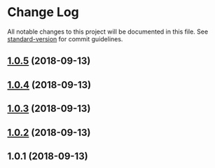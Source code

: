 # Change Log

All notable changes to this project will be documented in this file. See [standard-version](https://github.com/conventional-changelog/standard-version) for commit guidelines.

<a name="1.0.5"></a>
## [1.0.5](https://github.com/ethercast/eth-jsonrpc-client/compare/v1.0.4...v1.0.5) (2018-09-13)



<a name="1.0.4"></a>
## [1.0.4](https://github.com/ethercast/eth-jsonrpc-client/compare/v1.0.3...v1.0.4) (2018-09-13)



<a name="1.0.3"></a>
## [1.0.3](https://github.com/ethercast/eth-jsonrpc-client/compare/v1.0.2...v1.0.3) (2018-09-13)



<a name="1.0.2"></a>
## [1.0.2](https://github.com/ethercast/eth-jsonrpc-client/compare/v1.0.1...v1.0.2) (2018-09-13)



<a name="1.0.1"></a>
## 1.0.1 (2018-09-13)
